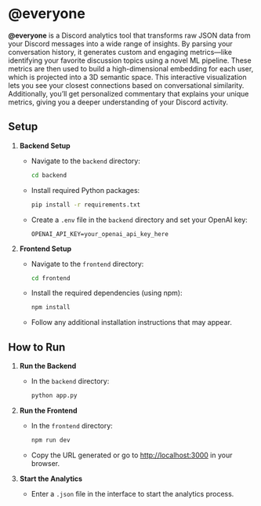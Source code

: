 # @everyone

**@everyone** is a Discord analytics tool that transforms raw JSON data from your Discord messages into a wide range of insights. By parsing your conversation history, it generates custom and engaging metrics—like identifying your favorite discussion topics using a novel ML pipeline. These metrics are then used to build a high-dimensional embedding for each user, which is projected into a 3D semantic space. This interactive visualization lets you see your closest connections based on conversational similarity. Additionally, you’ll get personalized commentary that explains your unique metrics, giving you a deeper understanding of your Discord activity.

## Setup

1. **Backend Setup**  
   - Navigate to the `backend` directory:  
     ```bash
     cd backend
     ```  
   - Install required Python packages:  
     ```bash
     pip install -r requirements.txt
     ```  
   - Create a `.env` file in the `backend` directory and set your OpenAI key:
     ```
     OPENAI_API_KEY=your_openai_api_key_here
     ```

2. **Frontend Setup**  
   - Navigate to the `frontend` directory:  
     ```bash
     cd frontend
     ```  
   - Install the required dependencies (using npm):  
     ```bash
     npm install
     ```  
   - Follow any additional installation instructions that may appear.

## How to Run

1. **Run the Backend**  
   - In the `backend` directory:  
     ```bash
     python app.py
     ```  

2. **Run the Frontend**  
   - In the `frontend` directory:  
     ```bash
     npm run dev
     ```  
   - Copy the URL generated or go to [http://localhost:3000](http://localhost:3000) in your browser.

3. **Start the Analytics**  
   - Enter a `.json` file in the interface to start the analytics process.
